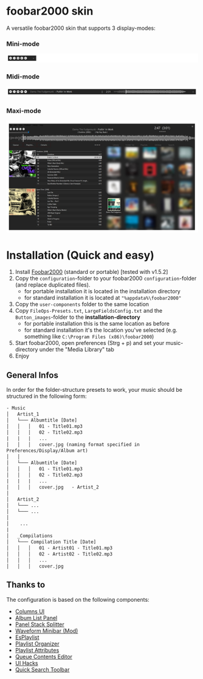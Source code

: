 # foobar2000 skin
A versatile foobar2000 skin that supports 3 display-modes:

### Mini-mode
![minimode](minimode.png?raw=true "Minimode")
### Midi-mode
![midimode](midimode.png?raw=true "Midimode")
### Maxi-mode
![midimode](maximode_01.jpg?raw=true "Midimode")


# Installation (Quick and easy)

1) Install [Foobar2000](https://www.foobar2000.org/) (standard or portable) [tested with v1.5.2] 
2) Copy the `configuration`-folder to your foobar2000 `configuration`-folder (and replace duplicated files). 
	- for portable installation it is located in the installation directory
	- for standard installation it is located at `"%appdata%\foobar2000"` 
3) Copy the `user-components` folder to the same location
4) Copy `FileOps-Presets.txt`, `LargeFieldsConfig.txt` and the `Button_images`-folder to the **installation-directory**
	- for portable installation this is the same location as before
	- for standard installation it's the location you've selected (e.g. something like `C:\Program Files (x86)\foobar2000`) 
5) Start foobar2000, open preferences (Strg + p) and set your music-directory under the "Media Library" tab
6) Enjoy


## General Infos

In order for the folder-structure presets to work, your music should be structured in the following form:
```
- Music
│   Artist_1
│   └─── Albumtitle [Date]
│   │	│   01 - Title01.mp3
│   │	│   02 - Title02.mp3 
|   |   |   ...
│   │	│   cover.jpg (naming format specified in Preferences/Display/Album art)
│   │
│   └─── Albumtitle [Date]
│   │	│   01 - Title01.mp3
│   │	│   02 - Title02.mp3 
|   |   |   ...
│   │	│   cover.jpg	- Artist_2
│
│   Artist_2
│   └─── ...
│   └─── ...
│    
│    ...
|
│   _Compilations
│   └─── Compilation Title [Date]
│   │	│   01 - Artist01 - Title01.mp3
│   │	│   02 - Artist02 - Title02.mp3
│   │	│   ...
│   │	│   cover.jpg 

```


## Thanks to
The configuration is based on the following components:

- [Columns UI](https://github.com/reupen/columns_ui)
- [Album List Panel](https://yuo.be/album-list-panel)
- [Panel Stack Splitter](http://foo2k.chottu.net/)
- [Waveform Minibar (Mod)](http://www.foobar2000.org/components/view/foo_wave_minibar_mod)
- [EsPlaylist](http://foo2k.chottu.net/)
- [Playlist Organizer](https://www.foobar2000.org/components/view/foo_plorg)
- [Playlist Attributes](https://www.foobar2000.org/components/view/foo_playlist_attributes)
- [Queue Contents Editor](https://www.foobar2000.org/components/view/foo_queuecontents)
- [UI Hacks](http://foobar2000.ru/forum/viewtopic.php?t=1911)
- [Quick Search Toolbar](https://www.foobar2000.org/components/view/foo_quicksearch)
